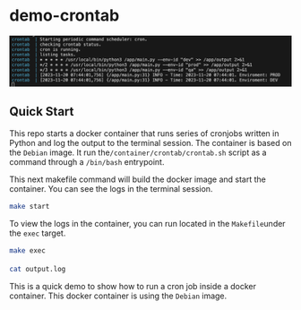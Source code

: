 # demo-crontab

![cron](./images/cron.png)

## Quick Start

This repo starts a docker container that runs series of cronjobs written in Python and log the output to the terminal session. The container is based on the `Debian` image. It run the`/container/crontab/crontab.sh` script as a command through a `/bin/bash` entrypoint.

This next makefile command will build the docker image and start the container. You can see the logs in the terminal session.

```bash
make start
```

To view the logs in the container, you can run located in the `Makefile`under the `exec` target.

```bash
make exec

cat output.log
```

This is a quick demo to show how to run a cron job inside a docker container. This docker container is using the `Debian` image.
